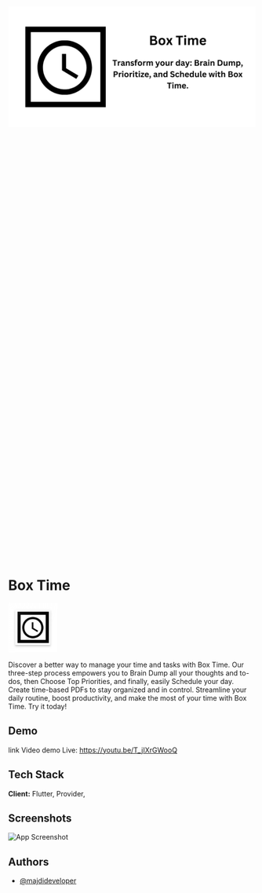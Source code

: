 

 <style>
        /* Center the image */
        .center {
            display: flex;
            justify-content: center;
            align-items: center;
            height: 50vh; /* Adjust this value as needed */
        }
    </style>
<div class="center">

<img src="assets/Cover_Box_Time.png" alt="Logo" >    
</div>



# Box Time
<img src="assets/logo.png" alt="Logo" height=100 width=100 >    

Discover a better way to manage your time and tasks with Box Time. Our three-step process empowers you to Brain Dump all your thoughts and to-dos, then Choose Top Priorities, and finally, easily Schedule your day. Create time-based PDFs to stay organized and in control. Streamline your daily routine, boost productivity, and make the most of your time with Box Time. Try it today!


## Demo

link Video demo Live: https://youtu.be/T_jIXrGWooQ


## Tech Stack

**Client:** Flutter, Provider, 







## Screenshots

![App Screenshot](https://via.placeholder.com/468x300?text=App+Screenshot+Here)



## Authors

- [@majdideveloper](https://github.com/majdideveloper)


